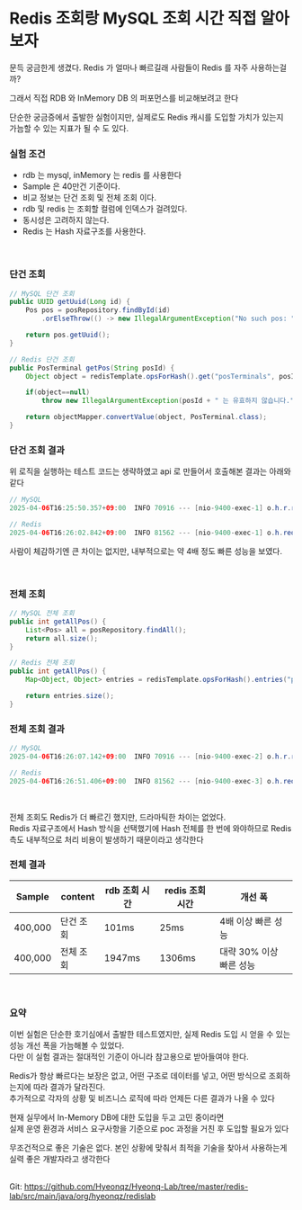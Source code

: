 # Redis 조회랑 MySQL 조회 시간 직접 알아보자

문득 궁금한게 생겼다. Redis 가 얼마나 빠르길래 사람들이 Redis 를 자주 사용하는걸까? <br>

그래서 직접 RDB 와 InMemory DB 의 퍼포먼스를 비교해보려고 한다 <br>

단순한 궁금증에서 출발한 실험이지만, 실제로도 Redis 캐시를 도입할 가치가 있는지 가늠할 수 있는 지표가 될 수 도 있다. <br>

### 실험 조건
- rdb 는 mysql, inMemory 는 redis 를 사용한다
- Sample 은 40만건 기준이다.
- 비교 정보는 단건 조회 및 전체 조회 이다.
- rdb 및 redis 는 조회할 컬럼에 인덱스가 걸려있다.
- 동시성은 고려하지 않는다.
- Redis 는 Hash 자료구조를 사용한다.
<br>

  
### 단건 조회
```java
// MySQL 단건 조회
public UUID getUuid(Long id) {
	Pos pos = posRepository.findById(id)
		.orElseThrow(() -> new IllegalArgumentException("No such pos: " + id));

	return pos.getUuid();
}

// Redis 단건 조회
public PosTerminal getPos(String posId) {
	Object object = redisTemplate.opsForHash().get("posTerminals", posId);

	if(object==null)
		throw new IllegalArgumentException(posId + " 는 유효하지 않습니다.");

	return objectMapper.convertValue(object, PosTerminal.class);
}

```

### 단건 조회 결과
위 로직을 실행하는 테스트 코드는 생략하였고 api 로 만들어서 호출해본 결과는 아래와 같다 <br>
```java
// MySQL
2025-04-06T16:25:50.357+09:00  INFO 70916 --- [nio-9400-exec-1] o.h.r.rdb.ui.PosTerminalController       : 총 조회 걸린 시간: 101ms

// Redis
2025-04-06T16:26:02.842+09:00  INFO 81562 --- [nio-9400-exec-1] o.h.redislab.nosql.ui.PosController      : 총 조회 걸린 시간 : 25ms
```

사람이 체감하기엔 큰 차이는 없지만, 내부적으로는 약 4배 정도 빠른 성능을 보였다. <br>

<br>

### 전체 조회
```java
// MySQL 전체 조회
public int getAllPos() {
	List<Pos> all = posRepository.findAll();
	return all.size();
}

// Redis 전체 조회
public int getAllPos() {
	Map<Object, Object> entries = redisTemplate.opsForHash().entries("posTerminals");

	return entries.size();
}

```

### 전체 조회 결과
```java
// MySQL
2025-04-06T16:26:07.142+09:00  INFO 70916 --- [nio-9400-exec-2] o.h.r.rdb.ui.PosTerminalController       : 총 조회 걸린 시간: 1947ms

// Redis
2025-04-06T16:26:51.406+09:00  INFO 81562 --- [nio-9400-exec-3] o.h.redislab.nosql.ui.PosController      : 총 조회 걸린 시간 : 1306ms
```

<br>

전체 조회도 Redis가 더 빠르긴 했지만, 드라마틱한 차이는 없었다. <br>
Redis 자료구조에서 Hash 방식을 선택했기에 Hash 전체를 한 번에 와야하므로 Redis 측도 내부적으로 처리 비용이 발생하기 때문이라고 생각한다 <br>


### 전체 결과
| Sample  | **content** | **rdb 조회 시간** | **redis 조회 시간** | **개선 폭**        |
|---------|-------|---------------|-----------------|-----------------|
| 400,000 | 단건 조회 | 101ms         | 25ms            | 4배 이상 빠른 성능     |
| 400,000 | 전체 조회 | 1947ms        | 1306ms          | 대략 30% 이상 빠른 성능 |


<br>

### 요약 
이번 실험은 단순한 호기심에서 출발한 테스트였지만, 실제 Redis 도입 시 얻을 수 있는 성능 개선 폭을 가늠해볼 수 있었다. <br>
다만 이 실험 결과는 절대적인 기준이 아니라 참고용으로 받아들여야 한다. <br>

Redis가 항상 빠르다는 보장은 없고, 어떤 구조로 데이터를 넣고, 어떤 방식으로 조회하는지에 따라 결과가 달라진다. <br>
추가적으로 각자의 상황 및 비즈니스 로직에 따라 언제든 다른 결과가 나올 수 있다 <br> 

현재 실무에서 In-Memory DB에 대한 도입을 두고 고민 중이라면 <br>
실제 운영 환경과 서비스 요구사항을 기준으로 poc 과정을 거친 후 도입할 필요가 있다 <br>

무조건적으로 좋은 기술은 없다. 본인 상황에 맞춰서 최적을 기술을 찾아서 사용하는게 실력 좋은 개발자라고 생각한다 <br><br>

Git: https://github.com/Hyeonqz/Hyeonq-Lab/tree/master/redis-lab/src/main/java/org/hyeonqz/redislab